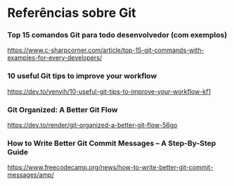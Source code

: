 # Referências sobre Git

### Top 15 comandos Git para todo desenvolvedor (com exemplos)

https://www.c-sharpcorner.com/article/top-15-git-commands-with-examples-for-every-developers/

### 10 useful Git tips to improve your workflow

https://dev.to/yenyih/10-useful-git-tips-to-improve-your-workflow-kf1

### Git Organized: A Better Git Flow

<!-- markdown-link-check-disable-next-line -->
https://dev.to/render/git-organized-a-better-git-flow-56go

### How to Write Better Git Commit Messages – A Step-By-Step Guide

<!-- markdown-link-check-disable-next-line -->
https://www.freecodecamp.org/news/how-to-write-better-git-commit-messages/amp/
